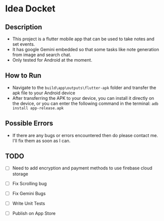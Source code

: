 # Idea Docket

## Description
- This project is a flutter mobile app that can be used to take notes and set events.
- It has google Gemini embedded so that some tasks like note generation from image and search chat.
- Only tested for Android at the moment.

## How to Run
- Navigate to the `build\app\outputs\flutter-apk` folder and transfer the apk file to your Android device
- After transferring the APK to your device, you can install it directly on the device, or you can enter the following command in the terminal: `adb install app-release.apk`

## Possible Errors
- If there are any bugs or errors encountered then do please contact me. I'll fix them as soon as I can.

## TODO
- [ ] Need to add encryption and payment methods to use firebase cloud storage

- [ ] Fix Scrolling bug 

- [ ] Fix Gemini Bugs

- [ ] Write Unit Tests

- [ ] Publish on App Store
